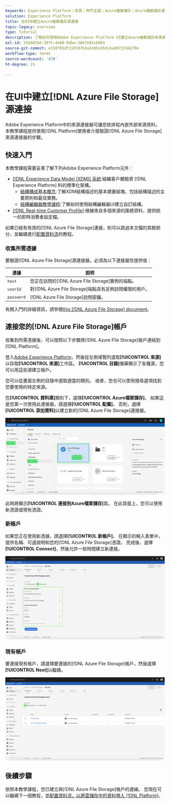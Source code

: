 ```yaml
---
keywords: Experience Platform；首頁；熱門主題；Azure檔案儲存；Azure檔案儲存連接器
solution: Experience Platform
title: 在UI中建立Azure檔案儲存源連接
topic-legacy: overview
type: Tutorial
description: 了解如何使用Adobe Experience Platform UI建立Azure檔案儲存來源連線。
exl-id: 25d483b6-3975-4e80-9dbe-28b7b91cb063
source-git-commit: e150f05df2107d7b3a2e95a55dc4ad072294279e
workflow-type: tm+mt
source-wordcount: '470'
ht-degree: 1%

---
```


# 在UI中建立[!DNL Azure File Storage]源連接

Adobe Experience Platform中的來源連接器可讓您依排程內嵌外部來源資料。 本教學課程提供使用[!DNL Platform]使用者介面驗證[!DNL Azure File Storage]來源連接器的步驟。

## 快速入門

本教學課程需要妥善了解下列Adobe Experience Platform元件：

- [[!DNL Experience Data Model (XDM)] 系統](../../../../../xdm/home.md):組織客戶體驗資 [!DNL Experience Platform] 料的標準化架構。
   - [結構構成基本概念](../../../../../xdm/schema/composition.md):了解XDM結構描述的基本建置組塊，包括結構描述的主要原則和最佳實務。
   - [結構編輯器教學課程](../../../../../xdm/tutorials/create-schema-ui.md):了解如何使用結構編輯器UI建立自訂結構。
- [[!DNL Real-time Customer Profile]](../../../../../profile/home.md):根據來自多個來源的匯總資料，提供統一的即時消費者設定檔。

如果已經有有效的[!DNL Azure File Storage]連接，則可以跳過本文檔的其餘部分，並繼續進行[配置資料流](../../dataflow/batch/cloud-storage.md)的教程。

### 收集所需憑據

要驗證[!DNL Azure File Storage]源連接器，必須為以下連接屬性提供值：

| 憑據 | 說明 |
| ---------- | ----------- |
| `host` | 您正在訪問的[!DNL Azure File Storage]實例的端點。 |
| `userId` | 對[!DNL Azure File Storage]端點具有足夠訪問權限的用戶。 |
| `password` | [!DNL Azure File Storage]訪問密鑰。 |

有關入門的詳細資訊，請參閱[this [!DNL Azure File Storage] document](https://docs.microsoft.com/en-us/azure/storage/files/storage-how-to-use-files-windows)。

## 連接您的[!DNL Azure File Storage]帳戶

收集到所需憑據後，可以按照以下步驟將[!DNL Azure File Storage]帳戶連結到[!DNL Platform]。

登入[Adobe Experience Platform](https://platform.adobe.com)，然後從左側導覽列選取&#x200B;**[!UICONTROL 來源]**&#x200B;以存取&#x200B;**[!UICONTROL 來源]**&#x200B;工作區。 **[!UICONTROL 目錄]**&#x200B;螢幕顯示了各種源，您可以用這些源建立帳戶。

您可以從畫面左側的目錄中選取適當的類別。 或者，您也可以使用搜尋選項找到您要使用的特定來源。

在&#x200B;**[!UICONTROL 資料庫]**&#x200B;類別下，選擇&#x200B;**[!UICONTROL Azure檔案儲存]**。 如果這是您第一次使用此連接器，請選擇&#x200B;**[!UICONTROL 配置]**。 否則，選擇&#x200B;**[!UICONTROL 添加資料]**&#x200B;以建立新的[!DNL Azure File Storage]連接器。

![目錄](../../../../images/tutorials/create/azure-file-storage/catalog.png)

此時將顯示&#x200B;**[!UICONTROL 連接到Azure檔案儲存]**&#x200B;頁。 在此頁面上，您可以使用新憑證或現有憑證。

### 新帳戶

如果您正在使用新憑據，請選擇&#x200B;**[!UICONTROL 新帳戶]**。 在顯示的輸入表單中，提供名稱、可選說明和您的[!DNL Azure File Storage]憑證。 完成後，選擇&#x200B;**[!UICONTROL Connect]**，然後允許一些時間建立新連接。

![connect](../../../../images/tutorials/create/azure-file-storage/new.png)

### 現有帳戶

要連接現有帳戶，請選擇要連接的[!DNL Azure File Storage]帳戶，然後選擇&#x200B;**[!UICONTROL Next]**&#x200B;以繼續。

![現有](../../../../images/tutorials/create/azure-file-storage/existing.png)

## 後續步驟

依照本教學課程，您已建立與[!DNL Azure File Storage]帳戶的連線。 您現在可以繼續下一個教程，並[配置資料流，以將雲儲存中的資料帶入 [!DNL Platform]](../../dataflow/batch/cloud-storage.md)。
